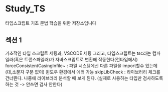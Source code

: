 # Study_TS

타입스크립트 기초 문법 학습을 위한 저장소입니다

## 섹션 1

기초적인 타입 스크립트 세팅과, VSCODE 세팅 그리고, 타입스크립트는 tsc라는 컴파일러(혹은 트랜스파일러)가 자바스크립트로 변환해 작동한다(런타임에서)
forceConsistentCasingInfile~ : 파일 시스템에선 다른 파일을 import할수 있는데 (대,소문자 구분 없이) 윈도우 환경에서 에러 가능
skipLibCheck : 라이브러리 체크를 건너뛴다. 나중에 라이브러리 분석할 때 보게 된다. (실제로 사용하는 타입만 검사하도록 하는 것 -> 안쓰면 검사 안한다)
